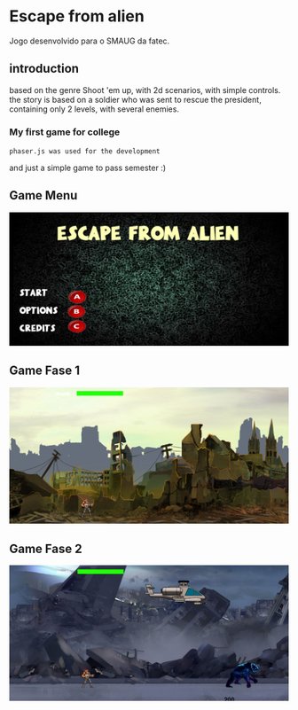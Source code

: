 # Escape from alien
Jogo desenvolvido para o SMAUG da fatec.

## introduction

based on the genre Shoot 'em up, with 2d scenarios, with simple controls.
the story is based on a soldier who was sent to rescue the president, 
containing only 2 levels, with several enemies.


### My first game for college

```
phaser.js was used for the development
```

and just a simple game to pass semester :)


## Game Menu

![Game Menu](https://github.com/erickferreir4/escape-from-alien/blob/master/assets/images/escape-menu.png?raw=true)

## Game Fase 1

![Game Fase 1](https://github.com/erickferreir4/escape-from-alien/blob/master/assets/images/escape-fase1.png?raw=true)

## Game Fase 2

![Game Fase 2](https://github.com/erickferreir4/escape-from-alien/blob/master/assets/images/escape-fase2.png?raw=true)











